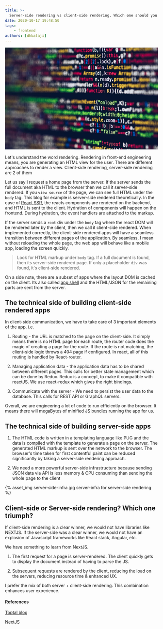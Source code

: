 ```yaml
---
title: >-
  Server-side rendering vs client-side rendering. Which one should you choose?
date: 2020-10-17 19:48:50
tags:
    - frontend
authors: [dhbalaji]
---
```


![JS bundles client-side rendering](./assets/client-side-rendered.webp)

Let's understand the word rendering. Rendering in front-end engineering means, you are generating an HTML view for the user. There are different approaches to render a view. Client-side rendering, server-side rendering are 2 of them

Let us say I request a home page from the server. If the server sends the full document aka HTML to the browser then we call it server-side rendered. If you `view source` of the page, we can see full HTML under the `body` tag. This blog for example is server-side rendered theoretically. In the case of [React SSR](https://reactjs.org/docs/react-dom-server.html), the reacts components are rendered on the backend, and HTML is sent to the client. Hydration of components will happen on the frontend. During hydration, the event handlers are attached to the markup.


If the server sends a `root` div under the `body` tag where the react DOM will be rendered later by the client, then we call it client-side rendered. When implemented correctly, the client-side rendered apps will have a seamless transition between different pages of the application. By seamless, I mean without reloading the whole page, the web app will behave like a mobile app, loading the screen quickly.

> Look for HTML markup under `body` tag. If a full document is found, then its server-side rendered page. If only a placeholder `div` was found, it's client-side rendered.

On a side note, there are a subset of apps where the layout DOM is cached on the client. Its also called [app shell](https://medium.com/google-developers/instant-loading-web-apps-with-an-application-shell-architecture-7c0c2f10c73) and the HTML/JSON for the remaining parts are sent from the server.

## The technical side of building client-side rendered apps

In client-side communication, we have to take care of 3 important elements of the app. i.e.

1. Routing - the URL is matched to the page on the client-side. It simply means there is no HTML page for each route, the router code does the magic of creating a page for the route. If the route is not matching, the client-side logic throws a 404 page if configured. In react, all of this routing is handled by React-router.

2. Managing application data - the application data has to be shared between different pages. This calls for better state management which can be done by Redux. Redux is a concept, to make it compatible with reactJS. We use react-redux which gives the right bindings.

3. Communicate with the server - We need to persist the user data to the database. This calls for REST API or GraphQL servers.

Overall, we are engineering a lot of code to run efficiently on the browser. It means there will megaBytes of minified JS bundles running the app for us.



## The technical side of building server-side apps

1. The HTML code is written in a templating language like PUG and the data is compiled with the template to generate a page on the server. The generated HTML markup is sent over the network to the browser. The browser's time taken for first contentful paint can be reduced significantly by taking a server-side rendering approach.

2. We need a more powerful server-side infrastructure because sending JSON data via API is less memory & CPU consuming than sending the whole page to the client

{% asset_img server-side-infra.jpg server-infra for server-side rendering %}

## Client-side or Server-side rendering? Which one triumph?

If client-side rendering is a clear winner, we would not have libraries like NEXTJS. If the server-side was a clear winner, we would not have an explosion of Javascript frameworks like React stack, Angular, etc.

We have something to learn from NextJS.

1. The first request for a page is server-rendered. The client quickly gets to display the document instead of having to parse the JS.

2. Subsequent requests are rendered by the client, reducing the load on the servers, reducing resource time & enhanced UX. 

I prefer the mix of both server + client-side rendering. This combination enhances user experience.

#### References

[Toptal blog](https://www.toptal.com/front-end/client-side-vs-server-side-pre-rendering)

[NextJS](https://nextjs.org/)
